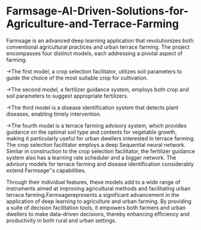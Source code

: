 # Farmsage-AI-Driven-Solutions-for-Agriculture-and-Terrace-Farming
Farmsage is an advanced deep learning application that revolutionizes both conventional agricultural practices and urban terrace farming. The project encompasses four distinct models, each addressing a pivotal aspect of farming. 

->The first model, a crop selection facilitator, utilizes soil parameters to guide the choice of the most suitable crop for cultivation.

->The second model, a fertilizer guidance system, employs both crop and soil parameters to suggest appropriate fertilizers. 

->The third model is a disease identification system that detects plant diseases, enabling timely intervention. 

->The fourth model is a terrace farming advisory system, which provides guidance on the optimal soil type and contents for vegetable growth, making it particularly useful for urban dwellers interested in terrace farming. The crop selection facilitator employs a deep Sequential neural network. Similar in construction to the crop selection facilitator, the fertilizer guidance system also has a learning rate scheduler and a bigger network. The advisory models for terrace farming and disease identification considerably extend Farmsage’'s capabilities. 

Through their individual features, these models add to a wide range of instruments aimed at improving agricultural methods and facilitating urban terrace farming.Farmsagerepresents a significant advancement in the application of deep learning to agriculture and urban farming. By providing a suite of decision facilitation tools, it empowers both farmers and urban dwellers to make data-driven decisions, thereby enhancing efficiency and productivity in both rural and urban settings.

